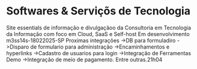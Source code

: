 # Softwares & Serviçõs de Tecnologia 
Site essentials de informação e divulgaçãoo da Consultoria em Tecnologia da Informação com foco em Cloud, SaaS e Self-host
Em desenvolvimento m3ss14s-18022025-SP
Proximas integrações ->DB para formuladiro ->Disparo de formulario para administração ->Encaminhamentos e hyperlinks ->Cadastro de usuarios para login ->Integração de Ferramentas Demo ->Integração de meio de pagamento.
Entre outras.21h04
